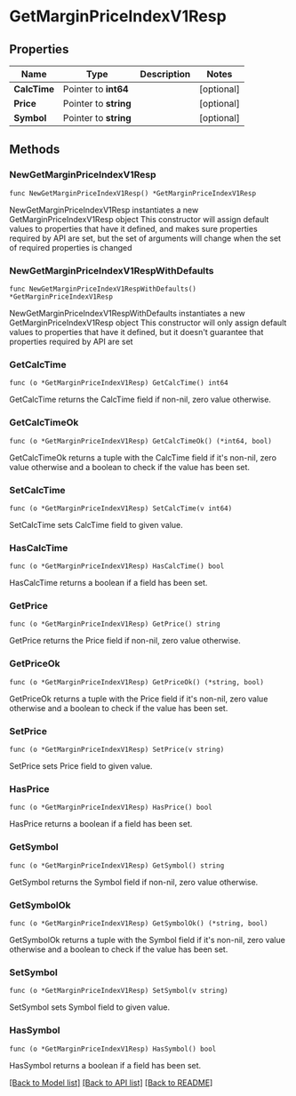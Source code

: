 # GetMarginPriceIndexV1Resp

## Properties

Name | Type | Description | Notes
------------ | ------------- | ------------- | -------------
**CalcTime** | Pointer to **int64** |  | [optional] 
**Price** | Pointer to **string** |  | [optional] 
**Symbol** | Pointer to **string** |  | [optional] 

## Methods

### NewGetMarginPriceIndexV1Resp

`func NewGetMarginPriceIndexV1Resp() *GetMarginPriceIndexV1Resp`

NewGetMarginPriceIndexV1Resp instantiates a new GetMarginPriceIndexV1Resp object
This constructor will assign default values to properties that have it defined,
and makes sure properties required by API are set, but the set of arguments
will change when the set of required properties is changed

### NewGetMarginPriceIndexV1RespWithDefaults

`func NewGetMarginPriceIndexV1RespWithDefaults() *GetMarginPriceIndexV1Resp`

NewGetMarginPriceIndexV1RespWithDefaults instantiates a new GetMarginPriceIndexV1Resp object
This constructor will only assign default values to properties that have it defined,
but it doesn't guarantee that properties required by API are set

### GetCalcTime

`func (o *GetMarginPriceIndexV1Resp) GetCalcTime() int64`

GetCalcTime returns the CalcTime field if non-nil, zero value otherwise.

### GetCalcTimeOk

`func (o *GetMarginPriceIndexV1Resp) GetCalcTimeOk() (*int64, bool)`

GetCalcTimeOk returns a tuple with the CalcTime field if it's non-nil, zero value otherwise
and a boolean to check if the value has been set.

### SetCalcTime

`func (o *GetMarginPriceIndexV1Resp) SetCalcTime(v int64)`

SetCalcTime sets CalcTime field to given value.

### HasCalcTime

`func (o *GetMarginPriceIndexV1Resp) HasCalcTime() bool`

HasCalcTime returns a boolean if a field has been set.

### GetPrice

`func (o *GetMarginPriceIndexV1Resp) GetPrice() string`

GetPrice returns the Price field if non-nil, zero value otherwise.

### GetPriceOk

`func (o *GetMarginPriceIndexV1Resp) GetPriceOk() (*string, bool)`

GetPriceOk returns a tuple with the Price field if it's non-nil, zero value otherwise
and a boolean to check if the value has been set.

### SetPrice

`func (o *GetMarginPriceIndexV1Resp) SetPrice(v string)`

SetPrice sets Price field to given value.

### HasPrice

`func (o *GetMarginPriceIndexV1Resp) HasPrice() bool`

HasPrice returns a boolean if a field has been set.

### GetSymbol

`func (o *GetMarginPriceIndexV1Resp) GetSymbol() string`

GetSymbol returns the Symbol field if non-nil, zero value otherwise.

### GetSymbolOk

`func (o *GetMarginPriceIndexV1Resp) GetSymbolOk() (*string, bool)`

GetSymbolOk returns a tuple with the Symbol field if it's non-nil, zero value otherwise
and a boolean to check if the value has been set.

### SetSymbol

`func (o *GetMarginPriceIndexV1Resp) SetSymbol(v string)`

SetSymbol sets Symbol field to given value.

### HasSymbol

`func (o *GetMarginPriceIndexV1Resp) HasSymbol() bool`

HasSymbol returns a boolean if a field has been set.


[[Back to Model list]](../README.md#documentation-for-models) [[Back to API list]](../README.md#documentation-for-api-endpoints) [[Back to README]](../README.md)



